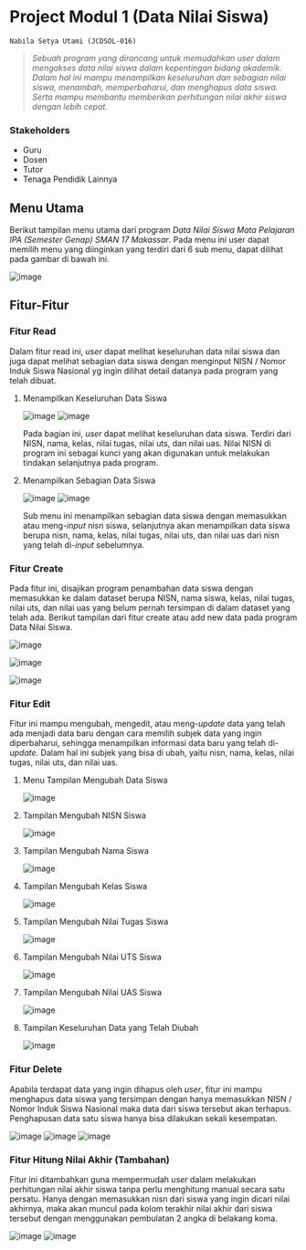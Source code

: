 # **Project Modul 1 (Data Nilai Siswa)**
`Nabila Setya Utami (JCDSOL-016)`

> *Sebuah program yang dirancang untuk memudahkan user dalam mengakses data nilai siswa dalam kepentingan bidang akademik. Dalam hal ini mampu menampilkan keseluruhan dan sebagian nilai siswa, menambah, memperbaharui, dan menghapus data siswa. Serta mampu membantu memberikan perhitungan nilai akhir siswa dengan lebih cepat.*

### Stakeholders
- Guru
- Dosen
- Tutor
- Tenaga Pendidik Lainnya

## **Menu Utama**
Berikut tampilan menu utama dari program *Data Nilai Siswa Mata Pelajaran IPA (Semester Genap) SMAN 17 Makassar*. Pada menu ini user dapat memilih menu yang diinginkan yang terdiri dari 6 sub menu, dapat dilihat pada gambar di bawah ini. 

   ![image](https://github.com/user-attachments/assets/77cb2a7c-7f8d-4085-8819-83421e10ee3d)

## **Fitur-Fitur**
### **Fitur Read**
Dalam fitur read ini, *user* dapat melihat keseluruhan data nilai siswa dan juga dapat melihat sebagian data siswa dengan menginput NISN / Nomor Induk Siswa Nasional yg ingin dilihat detail datanya pada program yang telah dibuat.
1. Menampilkan Keseluruhan Data Siswa 

   ![image](https://github.com/user-attachments/assets/049e6a2e-4f6e-4de7-81c6-8072c4e70523)
   ![image](https://github.com/user-attachments/assets/155b56c6-f40c-44b7-b969-d70fee18ad5d)

   Pada bagian ini, *user* dapat melihat keseluruhan data siswa. Terdiri dari NISN, nama, kelas, nilai tugas, nilai uts, dan nilai uas. Nilai NISN di program ini sebagai kunci yang akan digunakan untuk melakukan tindakan selanjutnya pada program.

2. Menampilkan Sebagian Data Siswa 

   ![image](https://github.com/user-attachments/assets/4dd225f0-bd38-44c5-86af-6a0fdb160acd)
   ![image](https://github.com/user-attachments/assets/a4edb366-fb1d-4655-ad90-0a41d13020e8)

   Sub menu ini menampilkan sebagian data siswa dengan memasukkan atau meng-*input* nisn siswa, selanjutnya akan menampilkan data siswa berupa nisn, nama, kelas, nilai tugas, nilai uts, dan nilai uas dari nisn yang telah di-*input* sebelumnya.

### **Fitur Create**
Pada fitur ini, disajikan program penambahan data siswa dengan memasukkan ke dalam dataset berupa NISN, nama siswa, kelas, nilai tugas, nilai uts, dan nilai uas yang belum pernah tersimpan di dalam dataset yang telah ada. Berikut tampilan dari fitur create atau add new data pada program Data Nilai Siswa.

   ![image](https://github.com/user-attachments/assets/539749f0-a19d-4e31-b5d9-4e61bd801956)
   
   ![image](https://github.com/user-attachments/assets/2b59f321-5e67-4be8-9837-a9ff30580cdf)
   
   ![image](https://github.com/user-attachments/assets/0ad31f46-0149-4ddd-b42f-80f58758e6a3)


### **Fitur Edit**
Fitur ini mampu mengubah, mengedit, atau meng-*update* data yang telah ada menjadi data baru dengan cara memilih subjek data yang ingin diperbaharui, sehingga menampilkan informasi data baru yang telah di-*update*. Dalam hal ini subjek yang bisa di ubah, yaitu nisn, nama, kelas, nilai tugas, nilai uts, dan nilai uas.

1. Menu Tampilan Mengubah Data Siswa 

   ![image](https://github.com/user-attachments/assets/22aa0a9e-e4b8-4d8c-9c8a-c3a37811df75)
   
2. Tampilan Mengubah NISN Siswa

   ![image](https://github.com/user-attachments/assets/65809281-1473-4532-8a43-26b940f58df1)
   
3. Tampilan Mengubah Nama Siswa

   ![image](https://github.com/user-attachments/assets/a6fc6e11-e338-43b3-81c5-ccf7cd7839d9)
   
4. Tampilan Mengubah Kelas Siswa

   ![image](https://github.com/user-attachments/assets/c887f26f-653b-48ad-a79d-abca067870ad)
   
5. Tampilan Mengubah Nilai Tugas Siswa
  
   ![image](https://github.com/user-attachments/assets/dde25d02-97ce-421b-a0f8-34cf4adb9387)
   
6. Tampilan Mengubah Nilai UTS Siswa

   ![image](https://github.com/user-attachments/assets/16b8b359-9e2d-45db-af17-00906af7e88c)
   
7. Tampilan Mengubah Nilai UAS Siswa

   ![image](https://github.com/user-attachments/assets/25518db4-8d33-4826-afef-a99b9de640ad)
   
8. Tampilan Keseluruhan Data yang Telah Diubah

   ![image](https://github.com/user-attachments/assets/d91dc46a-f6b4-4638-9b88-8b208d73e0d7)

### **Fitur Delete**
Apabila terdapat data yang ingin dihapus oleh *user*, fitur ini mampu menghapus data siswa yang tersimpan dengan hanya memasukkan NISN / Nomor Induk Siswa Nasional maka data dari siswa tersebut akan terhapus. Penghapusan data satu siswa hanya bisa dilakukan sekali kesempatan.

   ![image](https://github.com/user-attachments/assets/ab097916-343d-4e7b-bc0f-6370641618e0)
   ![image](https://github.com/user-attachments/assets/ffb091b2-6002-492d-9224-95f5370ee07a)
   ![image](https://github.com/user-attachments/assets/18c9ebb8-b864-48cc-8a26-5f03a25a3f91)

### **Fitur Hitung Nilai Akhir (Tambahan)**
Fitur ini ditambahkan guna mempermudah *user* dalam melakukan perhitungan nilai akhir siswa tanpa perlu menghitung manual secara satu persatu. Hanya dengan memasukkan nisn dari siswa yang ingin dicari nilai akhirnya, maka akan muncul pada kolom terakhir nilai akhir dari siswa tersebut dengan menggunakan pembulatan 2 angka di belakang koma.

   ![image](https://github.com/user-attachments/assets/fa6a1ee6-46a5-4d42-ac70-0aa592c6fc2a)
   ![image](https://github.com/user-attachments/assets/1f06d183-46d6-4abc-910d-be96192d75b6)

